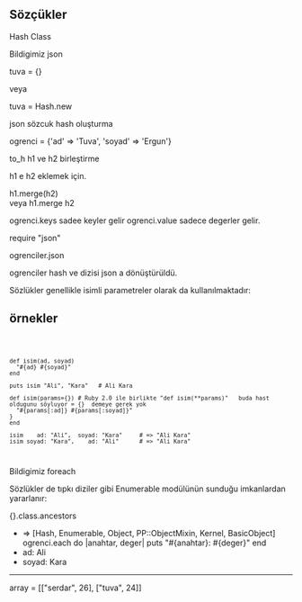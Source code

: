## Sözçükler ##

Hash Class



Bildigimiz json


tuva = {}

veya

tuva = Hash.new

json sözcuk hash oluşturma

ogrenci = {'ad' => 'Tuva',  'soyad' => 'Ergun'}


to_h
h1 ve h2 birleştirme

h1 e h2 eklemek için.

h1.merge(h2)  
veya
h1.merge h2



ogrenci.keys   sadee keyler  gelir
ogrenci.value  sadece degerler gelir.

require "json"

ogrenciler.json   

ogrenciler hash  ve dizisi json a dönüştürüldü.



Sözlükler genellikle isimli parametreler olarak da kullanılmaktadır:


## örnekler ##

<code>
	
	def isim(ad, soyad)
	  "#{ad} #{soyad}"
	end

	puts isim "Ali", "Kara"   # Ali Kara

	def isim(params={}) # Ruby 2.0 ile birlikte "def isim(**params)"   buda hast oldugunu söyluyor = {}  demeye gerek yok
	  "#{params[:ad]} #{params[:soyad]}"
	}
	end

	isim    ad: "Ali",  soyad: "Kara"     # => "Ali Kara"
	isim soyad: "Kara",    ad: "Ali"      # => "Ali Kara"

</code>


Bildigimiz foreach

Sözlükler de tıpkı diziler gibi Enumerable modülünün sunduğu imkanlardan yararlanır:

{}.class.ancestors
- => [Hash, Enumerable, Object, PP::ObjectMixin, Kernel, BasicObject]
ogrenci.each do |anahtar, deger|
  puts "#{anahtar}: #{deger}"
end  
- ad: Ali
- soyad: Kara




--------------------------------------------


array = [["serdar", 26], ["tuva", 24]]

